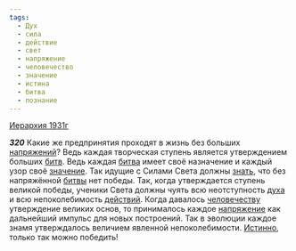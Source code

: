 ```yaml
---
tags:
  - Дух
  - сила
  - действие
  - свет
  - напряжение
  - человечество
  - значение
  - истина
  - битва
  - познание
---
```


[Иерархия 1931г](/agni/1931)

___320___
Какие же предпринятия проходят в жизнь без больших [напряжений](/tag/#[напряжение](/tag/#напряжение))? Ведь каждая творческая ступень является утверждением больших [битв](/tag/#[битва](/tag/#битва)). Ведь каждая [битва](/tag/#битва) имеет своё назначение и каждый узор своё [значение](/tag/#значение). Так идущие с Силами Света должны [знать](/tag/#познание), что без напряжённой [битвы](/tag/#битва) нет победы. Так, когда утверждается ступень великой победы, ученики Света должны чуять всю неотступность [духа](/tag/#Дух) и всю непоколебимость [действий](/tag/#действие). Когда давалось [человечеству](/tag/#человечество) утверждение великих основ, то принималось каждое [напряжение](/tag/#напряжение) как дальнейший импульс для новых построений. Так в эволюции каждое знамя утверждалось величием явленной непоколебимости. [Истинно](/tag/#истина), только так можно победить!   

